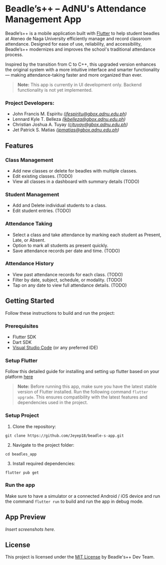 # Beadle’s++ – AdNU's Attendance Management App

Beadle’s++ is a mobile application built with [Flutter](https://flutter.dev) to help student beadles at Ateneo de Naga University efficiently manage and record classroom attendance. Designed for ease of use, reliability, and accessibility, Beadle’s++ modernizes and improves the school's traditional attendance process.

Inspired by the transition from C to C++, this upgraded version enhances the original system with a more intuitive interface and smarter functionality — making attendance-taking faster and more organized than ever.

> **Note:** This app is currently in UI development only. Backend functionality is not yet implemented.

### Project Developers:

- John Francis M. Espiritu _(jfespiritu@gbox.adnu.edu.ph)_
- Lennard Kyle T. Belleza _(lkbelleza@gbox.adnu.edu.ph)_
- Christian Joshua A. Tuyay _(cjtuyay@gbox.adnu.edu.ph)_
- Jet Patrick S. Matias _(jpmatias@gbox.adnu.edu.ph)_

## Features

### Class Management

- Add new classes or delete for beadles with multiple classes.
- Edit existing classes. (TODO)
- View all classes in a dashboard with summary details (TODO)

### Student Management

- Add and Delete individual students to a class.
- Edit student entries. (TODO)

### Attendance Taking

- Select a class and take attendance by marking each student as Present, Late, or Absent.
- Option to mark all students as present quickly.
- Save attendance records per date and time. (TODO)

### Attendance History

- View past attendance records for each class. (TODO)
- Filter by date, subject, schedule, or modality. (TODO)
- Tap on any date to view full attendance details. (TODO)

## Getting Started

Follow these instructions to build and run the project:

### Prerequisites

- Flutter SDK
- Dart SDK
- [Visual Studio Code](https://code.visualstudio.com/docs/setup/setup-overview) (or any preferred IDE)

### Setup Flutter

Follow this detailed guide for installing and setting up flutter based on your platform [here](https://docs.flutter.dev/get-started/install)

> **Note:** Before running this app, make sure you have the latest stable version of Flutter installed.
> Run the following command `flutter upgrade`. This ensures compatibility with the latest features and dependencies used in the project.

### Setup Project

1. Clone the repository:

```
git clone https://github.com/Jeyep18/beadle-s-app.git
```

2. Navigate to the project folder:

```
cd beadles_app
```

3. Install required dependencies:

```
flutter pub get
```

### Run the app

Make sure to have a simulator or a connected Android / iOS device and run the command `flutter run` to build and run the app in debug mode.

## App Preview

_Insert screenshots here._

## License

This project is licensed under the [MIT License](LICENSE) by Beadle's++ Dev Team.
